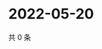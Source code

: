 # 2022-05-20

共 0 条

<!-- BEGIN WEIBO -->
<!-- 最后更新时间 Fri May 20 2022 21:33:23 GMT+0800 (China Standard Time) -->

<!-- END WEIBO -->
